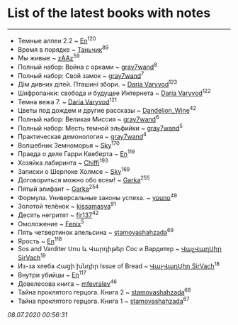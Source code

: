# List of the latest books with notes
---

* Темные аллеи 2.2 ~ [En](users/333/333646551-vkontakte)<sup>120</sup>
* Время в порядке ~ [Таньчик](users/209/2096581563762610-facebook)<sup>89</sup>
* Мы живые ~ [zAAz](users/202/202248233-vkontakte)<sup>59</sup>
* Полный набор: Война с орками ~ [gray7wand](users/110/110080946273609412257-google)<sup>8</sup>
* Полный набор: Свой замок ~ [gray7wand](users/110/110080946273609412257-google)<sup>7</sup>
* Дім дивних дітей. Пташині збори. ~ [Daria Varyvod](users/829/829893410524253-facebook)<sup>123</sup>
* Шифропанки: свобода и будущее Интернета ~ [Daria Varyvod](users/829/829893410524253-facebook)<sup>122</sup>
* Темна вежа 7. ~ [Daria Varyvod](users/829/829893410524253-facebook)<sup>121</sup>
* Цветы под дождем и другие рассказы ~ [Dandelion_Wine](users/586/58602788-vkontakte)<sup>42</sup>
* Полный набор: Великая Миссия ~ [gray7wand](users/110/110080946273609412257-google)<sup>6</sup>
* Полный набор: Месть темной эльфийки ~ [gray7wand](users/110/110080946273609412257-google)<sup>5</sup>
* Практическая демонология ~ [gray7wand](users/110/110080946273609412257-google)<sup>4</sup>
* Волшебник Земноморья ~ [Sky](users/118/118049897850017649660-google)<sup>170</sup>
* Правда о деле Гарри Квеберта ~ [En](users/333/333646551-vkontakte)<sup>119</sup>
* Хозяйка лабиринта ~ [Chiffi](users/105/105831994080785626680-google)<sup>193</sup>
* Записки о Шерлоке Холмсе ~ [Sky](users/118/118049897850017649660-google)<sup>169</sup>
* Договориться можно обо всем! ~ [Garka](users/115/115753719718250012620-google)<sup>255</sup>
* Пятый элифант ~ [Garka](users/115/115753719718250012620-google)<sup>254</sup>
* Формула. Универсальные законы успеха. ~ [youno](users/302/302928912-vkontakte)<sup>49</sup>
* Золотой телёнок ~ [kissamasya](users/684/68439978-vkontakte)<sup>91</sup>
* Десять негритят ~ [fir137](users/176/176805114-yandex)<sup>42</sup>
* Омоложение ~ [Fenix](users/111/111367585493471720963-google)<sup>5</sup>
* Пять четвертинок апельсина ~ [stamovashahzada](users/310/310646815-vkontakte)<sup>69</sup>
* Ярость ~ [En](users/333/333646551-vkontakte)<sup>118</sup>
* Sos and Varditer Սոս և Վարդիթեր Сос и Вардитер ~ [ՎաչՎաղՍիր SirVach](users/113/1130000004300166-yandex)<sup>19</sup>
* Из-за хлеба Հացի խնդիր Issue of Bread ~ [ՎաչՎաղՍիր SirVach](users/113/1130000004300166-yandex)<sup>18</sup>
* Внутри убийцы ~ [En](users/333/333646551-vkontakte)<sup>117</sup>
* Довелесова книга ~ [mfevralev](users/140/140966150-vkontakte)<sup>46</sup>
* Тайна проклятого герцога. Книга 2 ~ [stamovashahzada](users/310/310646815-vkontakte)<sup>68</sup>
* Тайна проклятого герцога. Книга 1 ~ [stamovashahzada](users/310/310646815-vkontakte)<sup>67</sup>


_08.07.2020 00:56:31_

